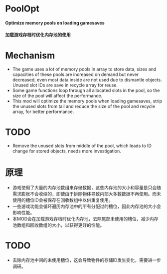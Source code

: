 # PoolOpt

#### Optimize memory pools on loading gamesaves
#### 加载游戏存档时优化内存池的使用

# Mechanism
* The game uses a lot of memory pools in array to store data, sizes and capacities of these pools are increased on demand but never decreased, even most data inside are not used due to dismantle objects. Unused slot IDs are save in recycle array for reuse.
* Some game functions loop through all allocated slots in the pool, so the size of the pool will affect the performance.
* This mod will optimize the memory pools when loading gamesaves, strip the unused slots from tail and reduce the size of the pool and recycle array, for better performance.

# TODO
* Remove the unused slots from middle of the pool, which leads to ID change for stored objects, needs more investigation.

# 原理
* 游戏使用了大量的内存池数组来存储数据，这些内存池的大小和容量是只会随需求膨胀不会收缩的，即使由于拆除物体导致内部大多数数据不再使用。而未使用的槽位ID会被保存在回收数组中以供重复使用。
* 一些游戏功能会循环遍历内存池中的所有分配过的槽位，因此内存池的大小会影响性能。
* 本MOD会在加载游戏存档时优化内存池，去除尾部未使用的槽位，减少内存池数组和回收数组的大小，以获得更好的性能。

# TODO
* 去除内存池中间的未使用槽位，这会导致物件的存储ID发生变化，需要进一步调研。